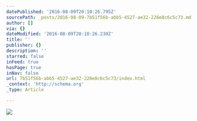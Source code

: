 ```yaml
---
datePublished: '2016-08-09T20:10:26.795Z'
sourcePath: _posts/2016-08-09-7b51f56b-abb5-4527-ae32-226e8c6c5c73.md
author: []
via: {}
dateModified: '2016-08-09T20:10:26.230Z'
title: ''
publisher: {}
description: ''
starred: false
inFeed: true
hasPage: true
inNav: false
url: 7b51f56b-abb5-4527-ae32-226e8c6c5c73/index.html
_context: 'http://schema.org'
_type: Article

---
```

![](https://the-grid-user-content.s3-us-west-2.amazonaws.com/72ebb56a-1f20-4df5-b1ad-fdc79ce5a29b.jpg)